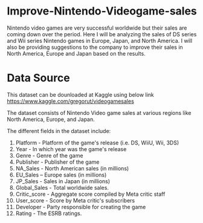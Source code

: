 # Improve-Nintendo-Videogame-sales
Nintendo video games are very successful worldwide but their sales are coming down over the period. Here I will be analyzing the sales of DS series and Wii series Nintendo games in Europe, Japan, and North America. I will also be providing suggestions to the company to improve their sales in North America, Europe and Japan based on the results.

# Data Source

This dataset can be dounloaded at Kaggle using below link
https://www.kaggle.com/gregorut/videogamesales

The dataset consists of Nintendo Video game sales at various regions like North America, Europe, and Japan.

The different fields in the dataset include:

1. Platform - Platform of the game's release (i.e. DS, WiiU, Wii, 3DS)
2. Year -  In which year was the game's release
3. Genre - Genre of the game
4. Publisher - Publisher of the game
5. NA_Sales - North American sales (in millions)
6. EU_Sales – Europe sales (in millions)
7. JP_Sales - Sales in Japan (in millions)
8. Global_Sales - Total worldwide sales.
9. Critic_score - Aggregate score compiled by Meta critic staff
10. User_score - Score by Meta critic's subscribers
11. Developer - Party responsible for creating the game
12. Rating - The ESRB ratings.
